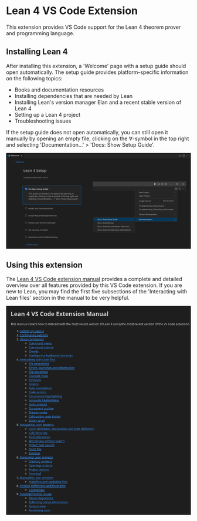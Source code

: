 # Lean 4 VS Code Extension
This extension provides VS Code support for the Lean 4 theorem prover and programming language.

## Installing Lean 4

After installing this extension, a 'Welcome' page with a setup guide should open automatically. The setup guide provides platform-specific information on the following topics:
- Books and documentation resources
- Installing dependencies that are needed by Lean
- Installing Lean's version manager Elan and a recent stable version of Lean 4
- Setting up a Lean 4 project
- Troubleshooting issues

If the setup guide does not open automatically, you can still open it manually by opening an empty file, clicking on the ∀-symbol in the top right and selecting 'Documentation…' > 'Docs: Show Setup Guide'.

  ![Setup guide with instructions for how to re-open the setup guide manually](https://github.com/leanprover/vscode-lean4/raw/HEAD/vscode-lean4/images/setup_guide.png)

## Using this extension

The [Lean 4 VS Code extension manual](https://github.com/leanprover/vscode-lean4/blob/master/vscode-lean4/manual/manual.md) provides a complete and detailed overview over all features provided by this VS Code extension. If you are new to Lean, you may find the first five subsections of the 'Interacting with Lean files' section in the manual to be very helpful.

  ![Manual table of contents](https://github.com/leanprover/vscode-lean4/raw/HEAD/vscode-lean4/images/manual.png)
